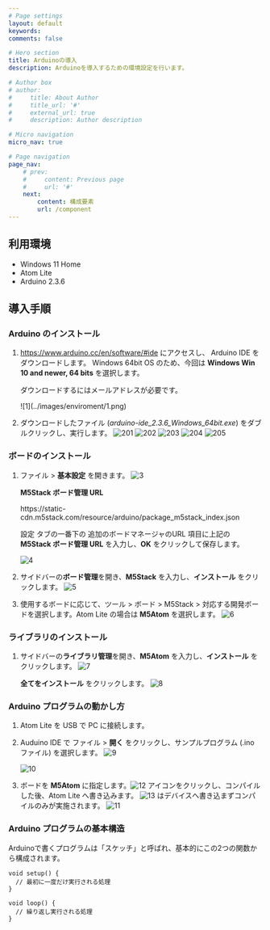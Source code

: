 ```yaml
---
# Page settings
layout: default
keywords:
comments: false

# Hero section
title: Arduinoの導入
description: Arduinoを導入するための環境設定を行います。

# Author box
# author:
#     title: About Author
#     title_url: '#'
#     external_url: true
#     description: Author description

# Micro navigation
micro_nav: true

# Page navigation
page_nav:
    # prev:
    #     content: Previous page
    #     url: '#'
    next:
        content: 構成要素
        url: /component
---
```


利用環境
-------------------------
- Windows 11 Home
- Atom Lite
- Arduino 2.3.6

導入手順
-------------------------
### Arduino のインストール
1. <https://www.arduino.cc/en/software/#ide> にアクセスし、 Arduino IDE をダウンロードします。 Windows 64bit OS のため、今回は **Windows Win 10 and newer, 64 bits** を選択します。

    <div class="callout callout--info">
        <p>ダウンロードするにはメールアドレスが必要です。</p>
    </div>
    ![1](../images/enviroment/1.png)

2. ダウンロードしたファイル (*arduino-ide_2.3.6_Windows_64bit.exe*) をダブルクリックし、実行します。
    ![201](../images/enviroment/201.png)
    ![202](../images/enviroment/202.png)
    ![203](../images/enviroment/203.png)
    ![204](../images/enviroment/204.png)
    ![205](../images/enviroment/205.png)


### ボードのインストール
1. ファイル > **基本設定** を開きます。
    ![3](../images/enviroment/3.png)

    <div class="callout callout--info">
        <p><strong>M5Stack ボード管理 URL</strong></p>
        <p>https://static-cdn.m5stack.com/resource/arduino/package_m5stack_index.json</p>
    </div>
    
    設定 タブの一番下の 追加のボードマネージャのURL 項目に上記の **M5Stack ボード管理 URL** を入力し、**OK** をクリックして保存します。

    ![4](../images/enviroment/4.png)

2. サイドバーの**ボード管理**を開き、**M5Stack** を入力し、**インストール** をクリックします。
    ![5](../images/enviroment/5.png)

3. 使用するボードに応じて、ツール > ボード > M5Stack > 対応する開発ボードを選択します。Atom Lite の場合は **M5Atom** を選択します。
    ![6](../images/enviroment/6.png)

### ライブラリのインストール
1. サイドバーの**ライブラリ管理**を開き、**M5Atom** を入力し、**インストール** をクリックします。
    ![7](../images/enviroment/7.png)

    **全てをインストール** をクリックします。
    ![8](../images/enviroment/8.png)

### Arduino プログラムの動かし方
1. Atom Lite を USB で PC に接続します。

2. Auduino IDE で ファイル > **開く** をクリックし、サンプルプログラム (.ino ファイル) を選択します。
    ![9](../images/enviroment/9.png)

    ![10](../images/enviroment/10.png)

3. ボードを **M5Atom** に指定します。![12](../images/enviroment/upload.png) アイコンをクリックし、コンパイルした後、Atom Lite へ書き込みます。
    ![13](../images/enviroment/verify.png) はデバイスへ書き込まずコンパイルのみが実施されます。 
    ![11](../images/enviroment/11.png)

### Arduino プログラムの基本構造
Arduinoで書くプログラムは「スケッチ」と呼ばれ、基本的にこの2つの関数から構成されます。
```
void setup() {
  // 最初に一度だけ実行される処理
}

void loop() {
  // 繰り返し実行される処理
}
```